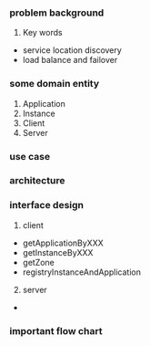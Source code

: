 ### problem background
1. Key words
  * service location discovery
  * load balance and failover

### some domain entity
1. Application
2. Instance
3. Client
4. Server

### use case

### architecture

### interface design
1. client
  * getApplicationByXXX
  * getInstanceByXXX
  * getZone
  * registryInstanceAndApplication
2. server
  * 

### important flow chart

